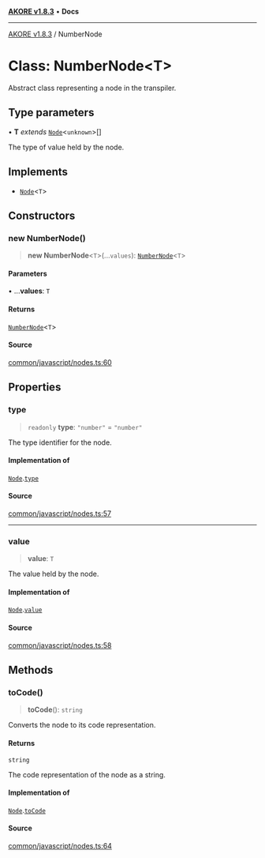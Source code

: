[**AKORE v1.8.3**](../README.md) • **Docs**

***

[AKORE v1.8.3](../globals.md) / NumberNode

# Class: NumberNode\<T\>

Abstract class representing a node in the transpiler.

## Type parameters

• **T** *extends* [`Node`](Node.md)\<`unknown`\>[]

The type of value held by the node.

## Implements

- [`Node`](Node.md)\<`T`\>

## Constructors

### new NumberNode()

> **new NumberNode**\<`T`\>(...`values`): [`NumberNode`](NumberNode.md)\<`T`\>

#### Parameters

• ...**values**: `T`

#### Returns

[`NumberNode`](NumberNode.md)\<`T`\>

#### Source

[common/javascript/nodes.ts:60](https://github.com/Pavez7274/akore//blob/9379e12b9c8fd6ab82cc6e06af5ef6733f206841/src/common/javascript/nodes.ts#L60)

## Properties

### type

> `readonly` **type**: `"number"` = `"number"`

The type identifier for the node.

#### Implementation of

[`Node`](Node.md).[`type`](Node.md#type)

#### Source

[common/javascript/nodes.ts:57](https://github.com/Pavez7274/akore//blob/9379e12b9c8fd6ab82cc6e06af5ef6733f206841/src/common/javascript/nodes.ts#L57)

***

### value

> **value**: `T`

The value held by the node.

#### Implementation of

[`Node`](Node.md).[`value`](Node.md#value)

#### Source

[common/javascript/nodes.ts:58](https://github.com/Pavez7274/akore//blob/9379e12b9c8fd6ab82cc6e06af5ef6733f206841/src/common/javascript/nodes.ts#L58)

## Methods

### toCode()

> **toCode**(): `string`

Converts the node to its code representation.

#### Returns

`string`

The code representation of the node as a string.

#### Implementation of

[`Node`](Node.md).[`toCode`](Node.md#tocode)

#### Source

[common/javascript/nodes.ts:64](https://github.com/Pavez7274/akore//blob/9379e12b9c8fd6ab82cc6e06af5ef6733f206841/src/common/javascript/nodes.ts#L64)
